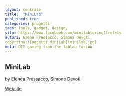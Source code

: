 ```yaml
---
layout: centrale
title:  "MiniLab"
published: true
categories: progetti
tags: tools, gadget, design,
sito: https://www.facebook.com/minilabtorino?fref=ts
autori: Elena Pressacco, Simona Devoti
copertina:![oggetti MiniLab](minilab.jpg)
meta: DIY gaming from the fablab torino
---
```

## MiniLab
by Elenea Pressacco, Simone Devoti

[Website](https://www.facebook.com/minilabtorino?fref=ts)
